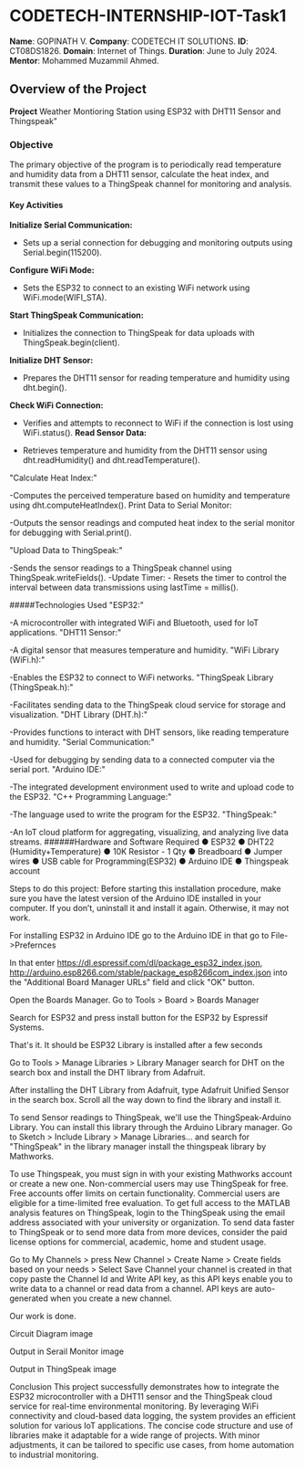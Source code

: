  # CODETECH-INTERNSHIP-IOT-Task1

**Name**: GOPINATH V.
**Company**: CODETECH IT SOLUTIONS.
**ID**: CT08DS1826.
**Domain**: Internet of Things.
**Duration**: June to July 2024.
**Mentor**: Mohammed Muzammil Ahmed.

## Overview of the Project
**Project** Weather Montioring Station using ESP32 with DHT11 Sensor and Thingspeak"
### Objective
The primary objective of the program is to periodically read temperature and humidity data from a DHT11 sensor, calculate the heat index, and transmit these values to a ThingSpeak channel for monitoring and analysis.

#### Key Activities
**Initialize Serial Communication:**

- Sets up a serial connection for debugging and monitoring outputs using Serial.begin(115200).

**Configure WiFi Mode:**

- Sets the ESP32 to connect to an existing WiFi network using WiFi.mode(WIFI_STA).

**Start ThingSpeak Communication:**

- Initializes the connection to ThingSpeak for data uploads with ThingSpeak.begin(client).

**Initialize DHT Sensor:**

- Prepares the DHT11 sensor for reading temperature and humidity using dht.begin().

**Check WiFi Connection:**

- Verifies and attempts to reconnect to WiFi if the connection is lost using WiFi.status().
**Read Sensor Data:**

- Retrieves temperature and humidity from the DHT11 sensor using dht.readHumidity() and dht.readTemperature().

"Calculate Heat Index:"

-Computes the perceived temperature based on humidity and temperature using dht.computeHeatIndex().
Print Data to Serial Monitor:

-Outputs the sensor readings and computed heat index to the serial monitor for debugging with Serial.print().

"Upload Data to ThingSpeak:"

-Sends the sensor readings to a ThingSpeak channel using ThingSpeak.writeFields().
-Update Timer: - Resets the timer to control the interval between data transmissions using lastTime = millis().

#####Technologies Used
"ESP32:"

-A microcontroller with integrated WiFi and Bluetooth, used for IoT applications.
"DHT11 Sensor:"

-A digital sensor that measures temperature and humidity.
"WiFi Library (WiFi.h):"

-Enables the ESP32 to connect to WiFi networks.
"ThingSpeak Library (ThingSpeak.h):"

-Facilitates sending data to the ThingSpeak cloud service for storage and visualization.
"DHT Library (DHT.h):"

-Provides functions to interact with DHT sensors, like reading temperature and humidity.
"Serial Communication:"

-Used for debugging by sending data to a connected computer via the serial port.
"Arduino IDE:"

-The integrated development environment used to write and upload code to the ESP32.
"C++ Programming Language:"

-The language used to write the program for the ESP32.
"ThingSpeak:"

-An IoT cloud platform for aggregating, visualizing, and analyzing live data streams.
######Hardware and Software Required
● ESP32
● DHT22 (Humidity+Temperature)
● 10K Resistor - 1 Qty
● Breadboard
● Jumper wires
● USB cable for Programming(ESP32)
● Arduino IDE
● Thingspeak account

Steps to do this project:
Before starting this installation procedure, make sure you have the latest version of the Arduino IDE installed in your computer. If you don’t, uninstall it and install it again. Otherwise, it may not work.

For installing ESP32 in Arduino IDE go to the Arduino IDE in that go to File->Prefernces

In that enter https://dl.espressif.com/dl/package_esp32_index.json, http://arduino.esp8266.com/stable/package_esp8266com_index.json into the "Additional Board Manager URLs" field and click "OK" button.

Open the Boards Manager. Go to Tools > Board > Boards Manager

Search for ESP32 and press install button for the ESP32 by Espressif Systems.

That's it. It should be ESP32 Library is installed after a few seconds

Go to Tools > Manage Libraries > Library Manager search for DHT on the search box and install the DHT library from Adafruit.

After installing the DHT Library from Adafruit, type Adafruit Unified Sensor in the search box. Scroll all the way down to find the library and install it.

To send Sensor readings to ThingSpeak, we'll use the ThingSpeak-Arduino Library. You can install this library through the Arduino Library manager. Go to Sketch > Include Library > Manage Libraries... and search for "ThingSpeak" in the library manager install the thingspeak library by Mathworks.

To use Thingspeak, you must sign in with your existing Mathworks account or create a new one. Non-commercial users may use ThingSpeak for free. Free accounts offer limits on certain functionality. Commercial users are eligible for a time-limited free evaluation. To get full access to the MATLAB analysis features on ThingSpeak, login to the ThingSpeak using the email address associated with your university or organization. To send data faster to ThingSpeak or to send more data from more devices, consider the paid license options for commercial, academic, home and student usage.

Go to My Channels > press New Channel > Create Name > Create fields based on your needs > Select Save Channel your channel is created in that copy paste the Channel Id and Write API key, as this API keys enable you to write data to a channel or read data from a channel. API keys are auto-generated when you create a new channel.

Our work is done.

Circuit Diagram
image

Output in Serail Monitor
image

Output in ThingSpeak
image

Conclusion
This project successfully demonstrates how to integrate the ESP32 microcontroller with a DHT11 sensor and the ThingSpeak cloud service for real-time environmental monitoring. By leveraging WiFi connectivity and cloud-based data logging, the system provides an efficient solution for various IoT applications. The concise code structure and use of libraries make it adaptable for a wide range of projects. With minor adjustments, it can be tailored to specific use cases, from home automation to industrial monitoring.
